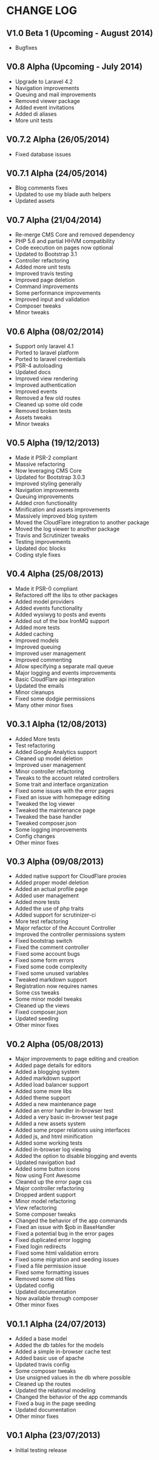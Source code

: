 CHANGE LOG
==========


## V1.0 Beta 1 (Upcoming - August 2014)

* Bugfixes


## V0.8 Alpha (Upcoming - July 2014)

* Upgrade to Laravel 4.2
* Navigation improvements
* Queuing and mail improvements
* Removed viewer package
* Added event invitations
* Added di aliases
* More unit tests


## V0.7.2 Alpha (26/05/2014)

* Fixed database issues


## V0.7.1 Alpha (24/05/2014)

* Blog comments fixes
* Updated to use my blade auth helpers
* Updated assets


## V0.7 Alpha (21/04/2014)

* Re-merge CMS Core and removed dependency
* PHP 5.6 and partial HHVM compatibility
* Code execution on pages now optional
* Updated to Bootstrap 3.1
* Controller refactoring
* Added more unit tests
* Improved travis testing
* Improved page deletion
* Command improvements
* Some performance improvements
* Improved input and validation
* Composer tweaks
* Minor tweaks


## V0.6 Alpha (08/02/2014)

* Support only laravel 4.1
* Ported to laravel platform
* Ported to laravel credentials
* PSR-4 autoloading
* Updated docs
* Improved view rendering
* Improved authentication
* Improved events
* Removed a few old routes
* Cleaned up some old code
* Removed broken tests
* Assets tweaks
* Minor tweaks


## V0.5 Alpha (19/12/2013)

* Made it PSR-2 compliant
* Massive refactoring
* Now leveraging CMS Core
* Updated for Bootstrap 3.0.3
* Improved styling generally
* Navigation improvements
* Queuing improvements
* Added cron functionality
* Minification and assets improvements
* Massively improved blog system
* Moved the CloudFlare integration to another package
* Moved the log viewer to another package
* Travis and Scrutinizer tweaks
* Testing improvements
* Updated doc blocks
* Coding style fixes


## V0.4 Alpha (25/08/2013)

* Made it PSR-0 compliant
* Refactored off the libs to other packages
* Added model providers
* Added events functionality
* Added wysiwyg to posts and events
* Added out of the box IronMQ support
* Added more tests
* Added caching
* Improved models
* Improved queuing
* Improved user management
* Improved commenting
* Allow specifying a separate mail queue
* Major logging and events improvements
* Basic CloudFlare api integration
* Updated the emails
* Minor cleanups
* Fixed some dodgie permissions
* Many other minor fixes


## V0.3.1 Alpha (12/08/2013)

* Added More tests
* Test refactoring
* Added Google Analytics support
* Cleaned up model deletion
* Improved user management
* Minor controller refactoring
* Tweaks to the account related controllers
* Some trait and interface organization
* Fixed some issues with the error pages
* Fixed an issue with homepage editing
* Tweaked the log viewer
* Tweaked the maintenance page
* Tweaked the base handler
* Tweaked composer.json
* Some logging improvements
* Config changes
* Other minor fixes


## V0.3 Alpha (09/08/2013)

* Added native support for CloudFlare proxies
* Added proper model deletion
* Added an actual profile page
* Added user management
* Added more tests
* Added the use of php traits
* Added support for scrutinizer-ci
* More test refactoring
* Major refactor of the Account Controller
* Improved the controller permissions system
* Fixed bootstrap switch
* Fixed the comment controller
* Fixed some account bugs
* Fixed some form errors
* Fixed some code complexity
* Fixed some unused variables
* Tweaked markdown support
* Registration now requires names
* Some css tweaks
* Some minor model tweaks
* Cleaned up the views
* Fixed composer.json
* Updated seeding
* Other minor fixes


## V0.2 Alpha (05/08/2013)

* Major improvements to page editing and creation
* Added page details for editors
* Added a blogging system
* Added markdown support
* Added load balancer support
* Added some more libs
* Added theme support
* Added a new maintenance page
* Added an error handler in-browser test
* Added a very basic in-browser test page
* Added a new assets system
* Added some proper relations using interfaces
* Added js, and html minification
* Added some working tests
* Added in-browser log viewing
* Added the option to disable blogging and events
* Updated navigation bad
* Added some button icons
* Now using Font Awesome
* Cleaned up the error page css
* Major controller refactoring
* Dropped ardent support
* Minor model refactoring
* View refactoring
* Some composer tweaks
* Changed the behavior of the app commands
* Fixed an issue with $job in BaseHandler
* Fixed a potential bug in the error pages
* Fixed duplicated error logging
* Fixed login redirects
* Fixed some html validation errors
* Fixed some migration and seeding issues
* Fixed a file permission issue
* Fixed some formatting issues
* Removed some old files
* Updated config
* Updated documentation
* Now available through composer
* Other minor fixes


## V0.1.1 Alpha (24/07/2013)

* Added a base model
* Added the db tables for the models
* Added a simple in-browser cache test
* Added basic use of apache
* Updated travis config
* Some composer tweaks
* Use unsigned values in the db where possible
* Cleaned up the routes
* Updated the relational modeling
* Changed the behavior of the app commands
* Fixed a bug in the page seeding
* Updated documentation
* Other minor fixes


## V0.1 Alpha (23/07/2013)

* Initial testing release
